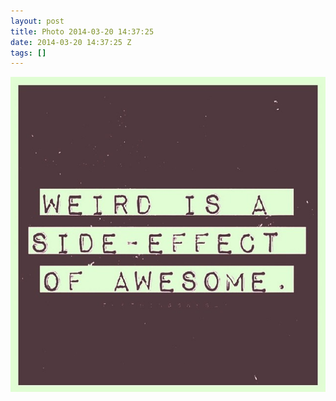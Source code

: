 ```yaml
---
layout: post
title: Photo 2014-03-20 14:37:25
date: 2014-03-20 14:37:25 Z
tags: []
---
```

![](/media/2014/03/80166078225.jpg)
